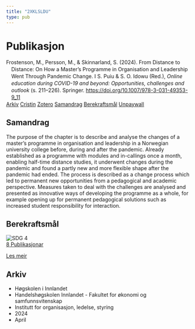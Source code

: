 ```yaml
---
title: "2XKLSLDU"
type: pub
---
```

<h1>Publikasjon</h1>
<article id="csl-bib-container-2XKLSLDU" class="csl-bib-container">
  <div class="csl-bib-body" style="line-height: 1.35; padding-left: 1em; text-indent:-1em;">
  <div class="csl-entry">Frostenson, M., Persson, M., &amp; Skinnarland, S. (2024). From Distance to Distance: On How a Master&#x2019;s Programme in Organisation and Leadership Went Through Pandemic Change. I S. Puiu &amp; S. O. Idowu (Red.), <i>Online education during COVID-19 and beyond: Opportunities, challenges and outlook</i> (s. 211&#x2013;226). Springer. <a href="https://doi.org/10.1007/978-3-031-49353-9_11">https://doi.org/10.1007/978-3-031-49353-9_11</a></div>
</div>
  <div class="csl-bib-buttons">
    <a href="#taxonomy-article-2XKLSLDU" class="csl-bib-button">Arkiv</a>
    <a href="https://app.cristin.no/results/show.jsf?id=2262617" alt="Cristin URL" class="csl-bib-button">Cristin</a>
    <a href="http://zotero.org/groups/5402882/items/2XKLSLDU" alt="Zotero URL" class="csl-bib-button">Zotero</a>
    <a href="#abstract-article-2XKLSLDU" class="csl-bib-button">Samandrag</a>
    <a href="#sdg-article-2XKLSLDU" class="csl-bib-button">Berekraftsmål</a>
    <a href="https://doi.org/10.1007/978-3-031-49353-9_11" class="csl-bib-button">Unpaywall</a>
  </div>
  <div id="csl-bib-meta-container-2XKLSLDU"></div>
</article>
<div id="csl-bib-meta-2XKLSLDU" class="csl-bib-meta">
  <article id="abstract-article-2XKLSLDU" class="abstract-article">
    <h1>Samandrag</h1>
    The purpose of the chapter is to describe and analyse the changes of a master’s programme in organisation and leadership in a Norwegian university college before, during and after the pandemic. Already established as a programme with modules and in-callings once a month, enabling half-time distance studies, it underwent changes during the pandemic and found a partly new and more flexible shape after the pandemic had ended. The process is described as a change process which led to permanent new opportunities from a pedagogical and academic perspective. Measures taken to deal with the challenges are analysed and presented as innovative ways of developing the programme as a whole, for example opening up for permanent pedagogical solutions such as increased student responsibility for interaction.
  </article>
  <article id="sdg-article-2XKLSLDU" class="sdg-article">
    <h1>Berekraftsmål</h1>
    <div class="sdg-container"><div id="sdg4" class="sdg"> <img src="{{< params subfolder >}}images/sdg/sdg04_no.png" class="image" alt="SDG 4"> <div class="sdg-overlay"> <a href="{{< params subfolder >}}no/archive/?sdg=4#archive" class="sdg-publication-count"><span>8</span> Publikasjonar</a> <p><a href="NA" class="sdg-read-more">Les meir</a></p> </div> </div></div>
  </article>
  <article id="taxonomy-article-2XKLSLDU" class="taxonomy-article">
    <h1>Arkiv</h1>
    <ul>
      <li>Høgskolen i Innlandet</li>
      <li>Handelshøgskolen Innlandet - Fakultet for økonomi og samfunnsvitenskap</li>
      <li>Institutt for organisasjon, ledelse, styring</li>
      <li>2024</li>
      <li>April</li>
    </ul>
  </article>
</div>
